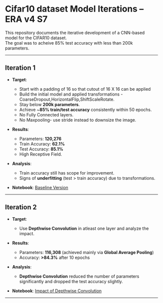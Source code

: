 
# Cifar10 dataset Model Iterations – ERA v4 S7

This repository documents the iterative development of a CNN-based model for the CIFAR10 dataset.  
The goal was to acheive 85% test accuracy with less than 200k parameters.  

---

## Iteration 1
- **Target**:  
  - Start with a padding of 16 so that cutout of 16 X 16 can be applied
  - Build the initial model and applied transformations -CoarseDropout,HorizontalFlip,ShiftScaleRotate.  
  - Stay below **200k parameters**.  
  - Achieve ~**85% train/test accuracy** consistently within 50 epochs.  
  - No Fully Connected layers.
  - No Maxpooling- use stride instead to downsize the image.  

- **Results**:  
  - Parameters: **120,276**  
  - Train Accuracy: **62.1%**  
  - Test Accuracy: **85.1%**
  - High Receptive Field.

- **Analysis**:  
  - Train accuracy still has scope for improvement.  
  - Signs of **underfitting** (test > train accuracy) due to transformations.  

- **Notebook**: [Baseline Version](https://github.com/nitin-vig/ERAv4S7/blob/main/CIFAR10v1.ipynb)

---

## Iteration 2
- **Target**:  
  - Use **Depthwise Convolution** in atleast one layer and analyze the impact.  

- **Results**:  
  - Parameters: **116,308** (achieved mainly via **Global Average Pooling**)  
  - Accuracy: **>84.3%** after 10 epochs  

- **Analysis**:  
  - **Depthwise Convolution** reduced the number of parameters significantly and dropped the test accuracy slightly. 

- **Notebook**: [Impact of Depthwise Convolution ](https://github.com/nitin-vig/ERAv4S7/blob/main/CIFAR10v2.ipynb)

---
